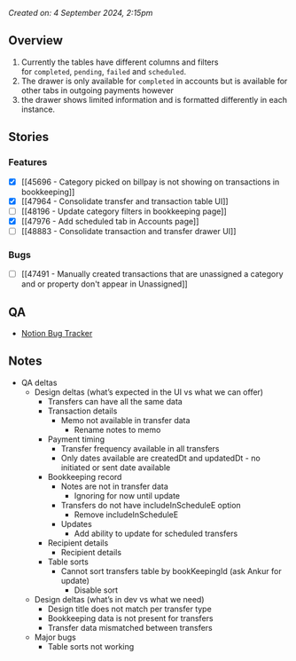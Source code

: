 *Created on: 4 September 2024, 2:15pm*
## Overview
1. Currently the tables have different columns and filters for `completed`, `pending`, `failed` and `scheduled`.
2. The drawer is only available for `completed` in accounts but is available for other tabs in outgoing payments however
3. the drawer shows limited information and is formatted differently in each instance.
## Stories
### Features
- [x] [[45696 - Category picked on billpay is not showing on transactions in bookkeeping]]
- [x] [[47964 - Consolidate transfer and transaction table UI]]
- [ ] [[48196 - Update category filters in bookkeeping page]]
- [x] [[47976 - Add scheduled tab in Accounts page]]
- [ ] [[48883 - Consolidate transaction and transfer drawer UI]]
### Bugs
- [ ] [[47491 - Manually created transactions that are unassigned a category and or property don't appear in Unassigned]]
## QA
- [Notion Bug Tracker](https://www.notion.so/azibo/3aa24ef2bc684f43b93af3c86f3ebf51?v=ce600fb4b446423081118235fc2af276)
## Notes
- QA deltas
	- Design deltas (what’s expected in the UI vs what we can offer)
		- Transfers can have all the same data
		- Transaction details
			- Memo not available in transfer data
				- Rename notes to memo
		- Payment timing
			- Transfer frequency available in all transfers
			- Only dates available are createdDt and updatedDt - no initiated or sent date available
		- Bookkeeping record
			- Notes are not in transfer data
				- Ignoring for now until update
			- Transfers do not have includeInScheduleE option
				- Remove includeInScheduleE
			- Updates
				- Add ability to update for scheduled transfers
		- Recipient details
			- Recipient details
		- Table sorts
			- Cannot sort transfers table by bookKeepingId (ask Ankur for update)
				- Disable sort
	- Design deltas (what’s in dev vs what we need)
		- Design title does not match per transfer type
		- Bookkeeping data is not present for transfers
		- Transfer data mismatched between transfers
	- Major bugs
		- Table sorts not working